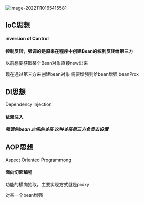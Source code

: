 ![image-20221110165415581](C:\Users\yn\AppData\Roaming\Typora\typora-user-images\image-20221110165415581.png)



## IoC思想

#### inversion of Control   

#### 控制反转，强调的是原来在程序中创建Bean的权利反转给第三方

以前想要获取某个Bean对象直接new出来

现在通过第三方来创建bean对象  需要增强则给bean增强  beanProx



## DI思想

Dependency Injection 

#### 依赖注入

##### 强调的bean 之间的关系 这种关系第三方负责去设置



## AOP思想

Aspect Oriented Programmong

#### 面向切面编程

功能的横向抽取，主要实现方式就是proxy

对某一个bean增强



